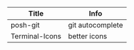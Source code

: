 | Title          | Info             |
| -------------- | ---------------- |
| posh-git       | git autocomplete |
| Terminal-Icons | better icons     |